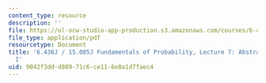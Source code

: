 ```yaml
---
content_type: resource
description: ''
file: https://ol-ocw-studio-app-production.s3.amazonaws.com/courses/6-436j-fundamentals-of-probability-fall-2018/9042f3ddd88971c6ce116e0a1d7faec4_MIT6_436JF18_lec07.pdf
file_type: application/pdf
resourcetype: Document
title: '6.436J / 15.085J Fundamentals of Probability, Lecture 7: Abstract Integration
  I'
uid: 9042f3dd-d889-71c6-ce11-6e0a1d7faec4
---
```

